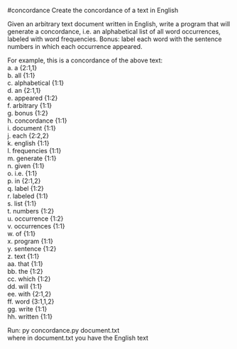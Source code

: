 #concordance
Create the concordance of a text in English

Given an arbitrary text document written in English, write a program that will generate a concordance, i.e. an alphabetical list of all word occurrences, labeled with word frequencies.
Bonus: label each word with the sentence numbers in which each occurrence appeared.

For example, this is a concordance of the above text:  
a.  a            {2:1,1}  
b.  all          {1:1}  
c.  alphabetical {1:1}  
d.  an           {2:1,1}  
e.  appeared     {1:2}    
f.  arbitrary    {1:1}  
g.  bonus        {1:2}  
h.  concordance  {1:1}  
i.  document     {1:1}  
j.  each         {2:2,2}  
k.  english      {1:1}  
l.  frequencies  {1:1}  
m.  generate     {1:1}  
n.  given        {1:1}  
o.  i.e.         {1:1}  
p.  in           {2:1,2}  
q.  label        {1:2}  
r.  labeled      {1:1}  
s.  list         {1:1}  
t.  numbers      {1:2}  
u.  occurrence   {1:2}  
v.  occurrences  {1:1}  
w.  of           {1:1}  
x.  program      {1:1}  
y.  sentence     {1:2}  
z.  text         {1:1}  
aa. that         {1:1}  
bb. the          {1:2}  
cc. which        {1:2}  
dd. will         {1:1}  
ee. with         {2:1,2}  
ff. word         {3:1,1,2}  
gg. write        {1:1}  
hh. written      {1:1}  

Run: py concordance.py document.txt  
where in document.txt you have the English text
